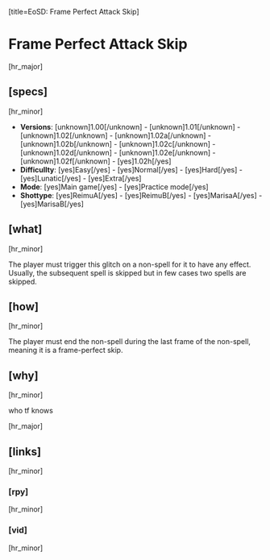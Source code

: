 [title=EoSD: Frame Perfect Attack Skip]
# Frame Perfect Attack Skip

[hr_major]  
## [specs]  
[hr_minor]

* **Versions**: [unknown]1.00[/unknown] - [unknown]1.01[/unknown] - [unknown]1.02[/unknown] - [unknown]1.02a[/unknown] - [unknown]1.02b[/unknown] - [unknown]1.02c[/unknown] - [unknown]1.02d[/unknown] - [unknown]1.02e[/unknown] - [unknown]1.02f[/unknown] - [yes]1.02h[/yes]
* **Difficullty**: [yes]Easy[/yes] - [yes]Normal[/yes] - [yes]Hard[/yes] - [yes]Lunatic[/yes] - [yes]Extra[/yes]
* **Mode**: [yes]Main game[/yes] - [yes]Practice mode[/yes]
* **Shottype**: [yes]ReimuA[/yes] - [yes]ReimuB[/yes] - [yes]MarisaA[/yes] - [yes]MarisaB[/yes]

## [what]
[hr_minor]

The player must trigger this glitch on a non-spell for it to have any effect. Usually, the subsequent spell is skipped but in few cases two spells are skipped. 

## [how]
[hr_minor]

The player must end the non-spell during the last frame of the non-spell, meaning it is a frame-perfect skip. 

## [why]
[hr_minor]

who tf knows

[hr_major]
## [links]
[hr_minor]
### [rpy]
[hr_minor]
### [vid]
[hr_minor]